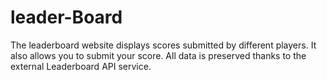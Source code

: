 # leader-Board
The leaderboard website displays scores submitted by different players. It also allows you to submit your score. All data is preserved thanks to the external Leaderboard API service.
